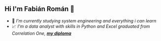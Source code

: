 ## Hi I'm Fabián Román 👋
- 🔭 _I'm currently studying system engineering and everything i can learn_ 
- 📈 _I'm a data analyst with skills in Python and Excel graduated from Correlation One,_ [**_my diploma_**](https://www.credential.net/1a8e0999-68ed-4d49-80df-ce7b55c09852#gs.mg5vju)
<!--
**FabianRoman/FabianRoman** is a ✨ _special_ ✨ repository because its `README.md` (this file) appears on your GitHub profile.

Here are some ideas to get you started:

- 🔭 I’m currently working on ...
- 🌱 I’m currently learning ...
- 👯 I’m looking to collaborate on ...
- 🤔 I’m looking for help with ...
- 💬 Ask me about ...
- 📫 How to reach me: ...
- 😄 Pronouns: ...
- ⚡ Fun fact: ...
-->
